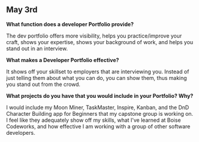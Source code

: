 ## May 3rd

<b>What function does a developer Portfolio provide?</b>

The dev portfolio offers more visibility, helps you practice/improve your craft, shows your expertise, shows your background of work, and helps you stand out in an interview.

<b>What makes a Developer Portfolio effective?</b>

It shows off your skillset to employers that are interviewing you. Instead of just telling them about what you can do, you can show them, thus making you stand out from the crowd.

<b>What projects do you have that you would include in your Portfolio? Why?</b>

I would include my Moon Miner, TaskMaster, Inspire, Kanban, and the DnD Character Building app for Beginners that my capstone group is working on. I feel like they adequately show off my skills, what I've learned at Boise Codeworks, and how effective I am working with a group of other software developers.